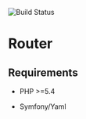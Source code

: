 ![Build Status](https://travis-ci.org/josiLopera/miniRouter.svg?branch=master) 

# Router

## Requirements

* PHP >=5.4

* Symfony/Yaml